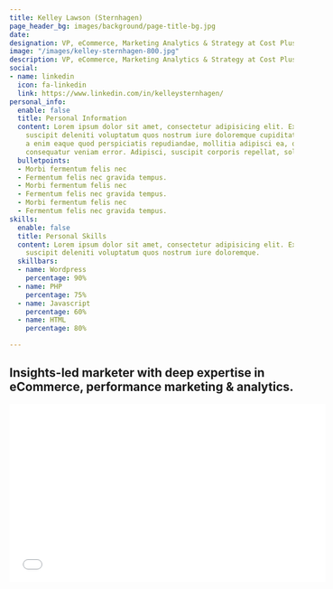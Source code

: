 ```yaml
---
title: Kelley Lawson (Sternhagen)
page_header_bg: images/background/page-title-bg.jpg
date: 
designation: VP, eCommerce, Marketing Analytics & Strategy at Cost Plus World Market
image: "/images/kelley-sternhagen-800.jpg"
description: VP, eCommerce, Marketing Analytics & Strategy at Cost Plus World Market
social:
- name: linkedin
  icon: fa-linkedin
  link: https://www.linkedin.com/in/kelleysternhagen/
personal_info:
  enable: false
  title: Personal Information
  content: Lorem ipsum dolor sit amet, consectetur adipisicing elit. Excepturi explicabo
    suscipit deleniti voluptatum quos nostrum iure doloremque cupiditate voluptatem
    a enim eaque quod perspiciatis repudiandae, mollitia adipisci ea, quidem eveniet
    consequatur veniam error. Adipisci, suscipit corporis repellat, soluta vitae deserunt.
  bulletpoints:
  - Morbi fermentum felis nec
  - Fermentum felis nec gravida tempus.
  - Morbi fermentum felis nec
  - Fermentum felis nec gravida tempus.
  - Morbi fermentum felis nec
  - Fermentum felis nec gravida tempus.
skills:
  enable: false
  title: Personal Skills
  content: Lorem ipsum dolor sit amet, consectetur adipisicing elit. Excepturi explicabo
    suscipit deleniti voluptatum quos nostrum iure doloremque.
  skillbars:
  - name: Wordpress
    percentage: 90%
  - name: PHP
    percentage: 75%
  - name: Javascript
    percentage: 60%
  - name: HTML
    percentage: 80%

---
```

## Insights-led marketer with deep expertise in eCommerce, performance marketing & analytics.

<iframe width="560" height="315" src="[https://www.youtube.com/embed/oZ4-rZrxn98](https://www.youtube.com/embed/oZ4-rZrxn98 "https://www.youtube.com/embed/oZ4-rZrxn98")" title="YouTube video player" frameborder="0" allow="accelerometer; autoplay; clipboard-write; encrypted-media; gyroscope; picture-in-picture" allowfullscreen></iframe>